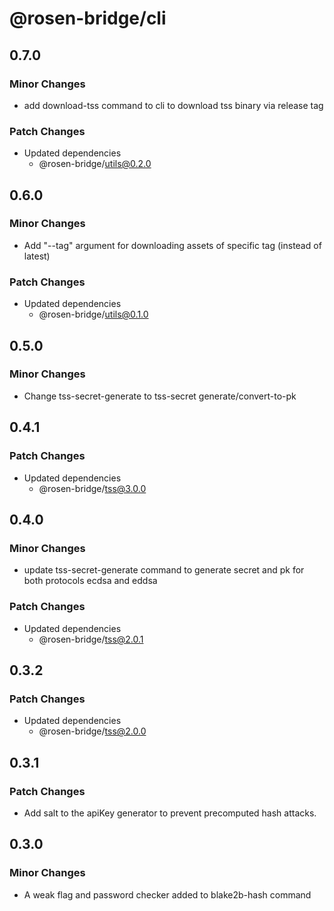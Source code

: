 # @rosen-bridge/cli

## 0.7.0

### Minor Changes

- add download-tss command to cli to download tss binary via release tag

### Patch Changes

- Updated dependencies
  - @rosen-bridge/utils@0.2.0

## 0.6.0

### Minor Changes

- Add "--tag" argument for downloading assets of specific tag (instead of latest)

### Patch Changes

- Updated dependencies
  - @rosen-bridge/utils@0.1.0

## 0.5.0

### Minor Changes

- Change tss-secret-generate to tss-secret generate/convert-to-pk

## 0.4.1

### Patch Changes

- Updated dependencies
  - @rosen-bridge/tss@3.0.0

## 0.4.0

### Minor Changes

- update tss-secret-generate command to generate secret and pk for both protocols ecdsa and eddsa

### Patch Changes

- Updated dependencies
  - @rosen-bridge/tss@2.0.1

## 0.3.2

### Patch Changes

- Updated dependencies
  - @rosen-bridge/tss@2.0.0

## 0.3.1

### Patch Changes

- Add salt to the apiKey generator to prevent precomputed hash attacks.

## 0.3.0

### Minor Changes

- A weak flag and password checker added to blake2b-hash command
